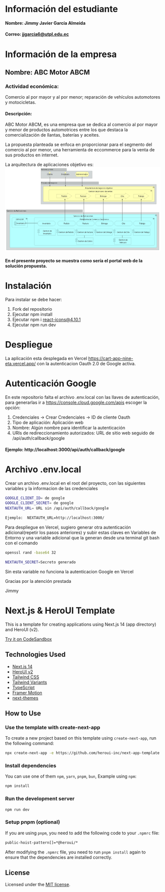 # Información del estudiante
#### Nombre: Jimmy Javier García Almeida
#### Correo: jjgarcia6@utpl.edu.ec

#  Información de la empresa

## Nombre: ABC Motor ABCM 
### Actividad económica: 
Comercio al por mayor y al por menor; reparación de vehículos automotores y motocicletas.
#### Descripción: 
ABC Motor ABCM, es una empresa que se dedica al comercio al por mayor y menor de productos automotrices entre los que destaca la comercialización de llantas, baterías y aceites.

La propuesta planteada se enfoca en proporcionar para el segmento del comercio al por menor, una herramienta de eccommerce para la venta de sus productos en internet.

La arquitectura de aplicaciones objetivo es: 
![Arquitectura de Aplicaciones Objetivo](public/apli_obj.png)

#### En el presente proyecto se muestra como sería el portal web de la solución propuesta.

# Instalación

Para instalar se debe hacer:

1) Fork del repositorio
2) Ejecutar npm install
3) Ejecutar npm i react-icons@4.10.1
4) Ejecutar npm run dev

# Despliegue 

La aplicación esta desplegada en Vercel https://cart-app-nine-eta.vercel.app/ con la autenticacion Oauth 2.0 de Google activa.

# Autenticación Google

En este repositorio falta el archivo .env.local con las llaves de autenticación, para generarlas ir a https://console.cloud.google.com/apis escoger la opción: 

1) Credenciales -> Crear Credenciales -> ID de cliente Oauth
2) Tipo de aplicación: Aplicación web
3) Nombre: Algún nombre para identificar la autenticación
4) URIs de redireccionamiento autorizados: URL de sitio web seguido de /api/auth/callback/google 
#### Ejemplo: http://localhost:3000/api/auth/callback/google 

# Archivo .env.local

Crear un archivo .env.local en el root del proyecto, con las siguientes variables y la informacion de las credenciales

```bash
GOOGLE_CLIENT_ID= de google
GOOGLE_CLIENT_SECRET= de google
NEXTAUTH_URL= URL sin /api/auth/callback/google
```
```bash
Ejemplo:  NEXTAUTH_URL=http://localhost:3000/
```

Para despliegue en Vercel, sugiero generar otra autenticación adicional(repetir los pasos anteriores) y subir estas claves en Variables de Entorno y una variable adicional que la generan desde una terminal git bash con el comando 

```bash
openssl rand -base64 32
```
```bash
NEXTAUTH_SECRET=Secreto generado
```

Sin esta variable no funciona la autenticacion Google en Vercel

Gracias por la atención prestada 

Jimmy


# Next.js & HeroUI Template

This is a template for creating applications using Next.js 14 (app directory) and HeroUI (v2).

[Try it on CodeSandbox](https://githubbox.com/heroui-inc/heroui/next-app-template)

## Technologies Used

- [Next.js 14](https://nextjs.org/docs/getting-started)
- [HeroUI v2](https://heroui.com/)
- [Tailwind CSS](https://tailwindcss.com/)
- [Tailwind Variants](https://tailwind-variants.org)
- [TypeScript](https://www.typescriptlang.org/)
- [Framer Motion](https://www.framer.com/motion/)
- [next-themes](https://github.com/pacocoursey/next-themes)

## How to Use

### Use the template with create-next-app

To create a new project based on this template using `create-next-app`, run the following command:

```bash
npx create-next-app -e https://github.com/heroui-inc/next-app-template
```

### Install dependencies

You can use one of them `npm`, `yarn`, `pnpm`, `bun`, Example using `npm`:

```bash
npm install
```

### Run the development server

```bash
npm run dev
```

### Setup pnpm (optional)

If you are using `pnpm`, you need to add the following code to your `.npmrc` file:

```bash
public-hoist-pattern[]=*@heroui/*
```

After modifying the `.npmrc` file, you need to run `pnpm install` again to ensure that the dependencies are installed correctly.

## License

Licensed under the [MIT license](https://github.com/heroui-inc/next-app-template/blob/main/LICENSE).
